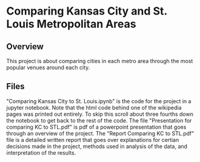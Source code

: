 # Comparing Kansas City and St. Louis Metropolitan Areas
## Overview
This project is about comparing cities in each metro area through the most popular venues around each city.

## Files
"Comparing Kansas City to St. Louis.ipynb" is the code for the project in a jupyter notebook. Note that the html code behind one of the wikipedia pages was printed out entirely. To skip this scroll about three fourths down the notebook to get back to the rest of the code. The file "Presentation for comparing KC to STL.pdf" is pdf of a powerpoint presentation that goes through an overview of the project. The "Report Comparing KC to STL.pdf" file is a detailed written report that goes over explanations for certian decisions made in the project, methods used in analysis of the data, and interpretation of the results.
